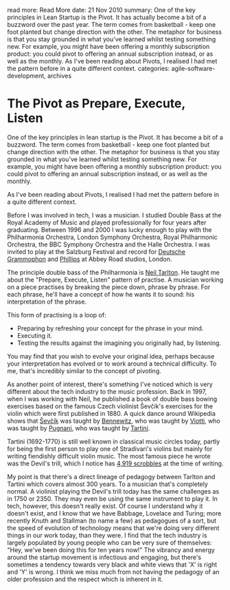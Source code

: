 read more: Read More
date: 21 Nov 2010
summary: One of the key principles in Lean Startup is the Pivot. It has actually become a bit of a buzzword over the past year. The term comes from basketball - keep one foot planted but change direction with the other. The metaphor for business is that you stay grounded in what you've learned whilst testing something new. For example, you might have been offering a monthly subscription product: you could pivot to offering an annual subscription instead, or as well as the monthly. As I've been reading about Pivots, I realised I had met the pattern before in a quite different context.
categories: agile-software-development, archives

# The Pivot as Prepare, Execute, Listen

One of the key principles in lean startup is the Pivot. It has become a bit of a buzzword. The term comes from basketball - keep one foot planted but change direction with the other. The metaphor for business is that you stay grounded in what you've learned whilst testing something new. For example, you might have been offering a monthly subscription product: you could pivot to offering an annual subscription instead, or as well as the monthly.

As I've been reading about Pivots, I realised I had met the pattern before in a quite different context.

Before I was involved in tech, I was a musician. I studied Double Bass at the Royal Academy of Music and played professionally for four years after graduating. Between 1996 and 2000 I was lucky enough to play with the Philharmonia Orchestra, London Symphony Orchestra, Royal Philharmonic Orchestra, the BBC Symphony Orchestra and the Halle Orchestra. I was invited to play at the Salzburg Festival and record for [Deutsche Grammophon](http://www.amazon.co.uk/Messiaen-Saint-Fran%C3%A7ois-dAssise-Olivier/dp/B00000JSAO/ref=sr_1_6?ie=UTF8&qid=1290416456&sr=8-6) and [Phillips](http://www.amazon.co.uk/Mahler-Tiffin-School-Boys-Choir/dp/B00018BOL0/ref=sr_1_4?ie=UTF8&qid=1290416480&sr=8-4) at Abbey Road studios, London. 

The principle double bass of the Philharmonia is [Neil Tarlton](http://www.neiltarlton.com/). He taught me about the "Prepare, Execute, Listen" pattern of practise. A musician working on a piece practises by breaking the piece down, phrase by phrase. For each phrase, he'll have a concept of how he wants it to sound: his interpretation of the phrase. 

This form of practising is a loop of:
 
* Preparing by refreshing your concept for the phrase in your mind.
* Executing it.
* Testing the results against the imagining you originally had, by listening.

You may find that you wish to evolve your original idea, perhaps because your interpretation has evolved or to work around a technical difficulty. To me, that's incredibly similar to the concept of pivoting.

As another point of interest, there's something I've noticed which is very different about the tech industry to the music profession. Back in 1997, when I was working with Neil, he published a book of double bass bowing exercises based on the famous Czech violinist Ševčík's exercises for the violin which were first published in 1880. A quick dance around Wikipedia shows that [Ševčík](http://en.wikipedia.org/wiki/Otakar_%C5%A0ev%C4%8D%C3%ADk) was taught by [Bennewitz](http://en.wikipedia.org/wiki/Anton%C3%ADn_Bennewitz), who was taught by [Viotti](http://en.wikipedia.org/wiki/Giovanni_Battista_Viotti), who was taught by [Pugnani](http://en.wikipedia.org/wiki/Gaetano_Pugnani), who was taught by [Tartini](http://en.wikipedia.org/wiki/Giuseppe_Tartini).

Tartini (1692-1770) is still well known in classical music circles today, partly for being the first person to play one of Stradivari's violins but mainly for writing fiendishly difficult violin music. The most famous piece he wrote was the Devil's trill, which I notice has [4,919 scrobbles](http://www.last.fm/music/Giuseppe+Tartini/_/Devil's+Trill+Sonata) at the time of writing.

My point is that there's a direct lineage of pedagogy between Tarlton and Tartini which covers almost 300 years. To a musician that's completely normal. A violinist playing the Devil's trill today has the same challenges as in 1750 or 2350. They may even be using the same instrument to play it. In tech, however, this doesn't really exist. Of course I understand why it doesn't exist, and I know that we have Babbage, Lovelace and Turing; more recently Knuth and Stallman (to name a few) as pedagogues of a sort, but the speed of evolution of technology means that we're doing very different things in our work today, than they were. I find that the tech industry is largely populated by young people who can be very sure of themselves: "Hey, we've been doing this for ten years now!" The vibrancy and energy around the startup movement is infectious and engaging, but there's sometimes a tendency towards very black and white views that 'X' is right and 'Y' is wrong. I think we miss much from not having the pedagogy of an older profession and the respect which is inherent in it.
